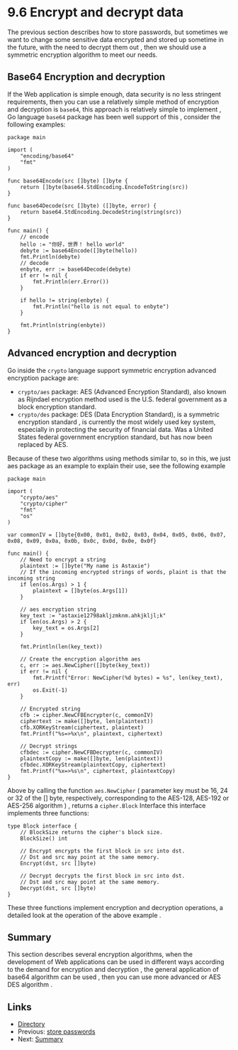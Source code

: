 # 9.6 Encrypt and decrypt data

The previous section describes how to store passwords, but sometimes we want to change some sensitive data encrypted and stored up sometime in the future, with the need to decrypt them out , then we should use a symmetric encryption algorithm to meet our needs.

## Base64 Encryption and decryption

If the Web application is simple enough, data security is no less stringent requirements, then you can use a relatively simple method of encryption and decryption is `base64`, this approach is relatively simple to implement , Go language `base64` package has been well support of this , consider the following examples:

	package main
	
	import (
		"encoding/base64"
		"fmt"
	)
	
	func base64Encode(src []byte) []byte {
		return []byte(base64.StdEncoding.EncodeToString(src))
	}
	
	func base64Decode(src []byte) ([]byte, error) {
		return base64.StdEncoding.DecodeString(string(src))
	}
	
	func main() {
		// encode
		hello := "你好，世界！ hello world"
		debyte := base64Encode([]byte(hello))
		fmt.Println(debyte)
		// decode
		enbyte, err := base64Decode(debyte)
		if err != nil {
			fmt.Println(err.Error())
		}
	
		if hello != string(enbyte) {
			fmt.Println("hello is not equal to enbyte")
		}
	
		fmt.Println(string(enbyte))
	}


## Advanced encryption and decryption

Go inside the `crypto` language support symmetric encryption advanced encryption package are:

- `crypto/aes` package: AES (Advanced Encryption Standard), also known as Rijndael encryption method used is the U.S. federal government as a block encryption standard.
- `crypto/des` package: DES (Data Encryption Standard), is a symmetric encryption standard , is currently the most widely used key system, especially in protecting the security of financial data. 
Was a United States federal government encryption standard, but has now been replaced by AES.

Because of these two algorithms using methods similar to, so in this, we just aes package as an example to explain their use, see the following example

	package main

	import (
		"crypto/aes"
		"crypto/cipher"
		"fmt"
		"os"
	)

	var commonIV = []byte{0x00, 0x01, 0x02, 0x03, 0x04, 0x05, 0x06, 0x07, 0x08, 0x09, 0x0a, 0x0b, 0x0c, 0x0d, 0x0e, 0x0f}

	func main() {
		// Need to encrypt a string
		plaintext := []byte("My name is Astaxie")
		// If the incoming encrypted strings of words, plaint is that the incoming string
		if len(os.Args) > 1 {
			plaintext = []byte(os.Args[1])
		}

		// aes encryption string
		key_text := "astaxie12798akljzmknm.ahkjkljl;k"
		if len(os.Args) > 2 {
			key_text = os.Args[2]
		}

		fmt.Println(len(key_text))

		// Create the encryption algorithm aes
		c, err := aes.NewCipher([]byte(key_text))
		if err != nil {
			fmt.Printf("Error: NewCipher(%d bytes) = %s", len(key_text), err)
			os.Exit(-1)
		}

		// Encrypted string
		cfb := cipher.NewCFBEncrypter(c, commonIV)
		ciphertext := make([]byte, len(plaintext))
		cfb.XORKeyStream(ciphertext, plaintext)
		fmt.Printf("%s=>%x\n", plaintext, ciphertext)

		// Decrypt strings
		cfbdec := cipher.NewCFBDecrypter(c, commonIV)
		plaintextCopy := make([]byte, len(plaintext))
		cfbdec.XORKeyStream(plaintextCopy, ciphertext)
		fmt.Printf("%x=>%s\n", ciphertext, plaintextCopy)
	}

Above by calling the function `aes.NewCipher` ( parameter key must be 16, 24 or 32 of the [] byte, respectively, corresponding to the AES-128, AES-192 or AES-256 algorithm ) , returns a `cipher.Block` Interface this interface implements three functions:

	type Block interface {
		// BlockSize returns the cipher's block size.
		BlockSize() int

		// Encrypt encrypts the first block in src into dst.
		// Dst and src may point at the same memory.
		Encrypt(dst, src []byte)

		// Decrypt decrypts the first block in src into dst.
		// Dst and src may point at the same memory.
		Decrypt(dst, src []byte)
	}

These three functions implement encryption and decryption operations, a detailed look at the operation of the above example .

## Summary

This section describes several encryption algorithms, when the development of Web applications can be used in different ways according to the demand for encryption and decryption , the general application of base64 algorithm can be used , then you can use more advanced or AES DES algorithm .


## Links

- [Directory](<preface.md>)
- Previous: [store passwords](<09.5.md>)
- Next: [Summary](<09.7.md>)
